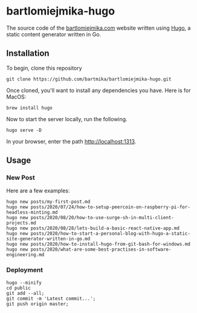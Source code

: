 # bartlomiejmika-hugo
The source code of the [bartlomiejmika.com](https://bartlomiejmika.com) website written using [Hugo](https://gohugo.io/), a static content generator written in Go.

## Installation

To begin, clone this repository

```
git clone https://github.com/bartmika/bartlomiejmika-hugo.git
```

Once cloned, you'll want to install any dependencies you have. Here is for MacOS:

```
brew install hugo
```

Now to start the server locally, run the following.

```
hugo serve -D
```

In your browser, enter the path [http://localhost:1313](http://localhost:1313).

## Usage

### New Post

Here are a few examples:

```
hugo new posts/my-first-post.md
hugo new posts/2020/07/24/how-to-setup-peercoin-on-raspberry-pi-for-headless-minting.md
hugo new posts/2020/08/20/how-to-use-surge-sh-in-multi-client-projects.md
hugo new posts/2020/08/28/lets-build-a-basic-react-native-app.md
hugo new posts/2020/how-to-start-a-personal-blog-with-hugo-a-static-site-generator-written-in-go.md
hugo new posts/2020/how-to-install-hugo-from-git-bash-for-windows.md
hugo new posts/2020/what-are-some-best-practises-in-software-engineering.md
```

### Deployment

```
hugo --minify
cd public
git add --all;
git commit -m 'Latest commit...';
git push origin master;
```
